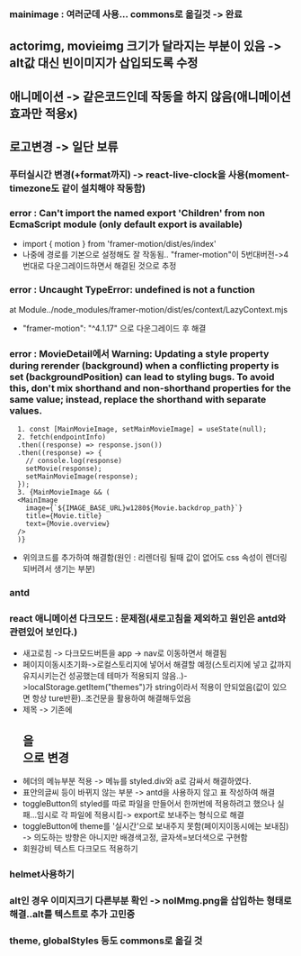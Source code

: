 ### mainimage : 여러군데 사용... commons로 옮길것 -> 완료

## actorimg, movieimg 크기가 달라지는 부분이 있음 -> alt값 대신 빈이미지가 삽입되도록 수정

## 애니메이션 -> 같은코드인데 작동을 하지 않음(애니메이션 효과만 적용x)

## 로고변경 -> 일단 보류

### 푸터실시간 변경(+format까지) -> react-live-clock을 사용(moment-timezone도 같이 설치해야 작동함)

### error : Can't import the named export 'Children' from non EcmaScript module (only default export is available)

- import { motion } from 'framer-motion/dist/es/index'
- 나중에 경로를 기본으로 설정해도 잘 작동됨.. "framer-motion"이 5번대버전->4번대로 다운그레이드하면서 해결된 것으로 추정

### error : Uncaught TypeError: undefined is not a function

at Module../node_modules/framer-motion/dist/es/context/LazyContext.mjs

- "framer-motion": "^4.1.17" 으로 다운그레이드 후 해결

### error : MovieDetail에서 Warning: Updating a style property during rerender (background) when a conflicting property is set (backgroundPosition) can lead to styling bugs. To avoid this, don't mix shorthand and non-shorthand properties for the same value; instead, replace the shorthand with separate values.

```script
  1. const [MainMovieImage, setMainMovieImage] = useState(null);
  2. fetch(endpointInfo)
  .then((response) => response.json())
  .then((response) => {
    // console.log(response)
    setMovie(response);
    setMainMovieImage(response);
  });
  3. {MainMovieImage && (
  <MainImage
    image={`${IMAGE_BASE_URL}w1280${Movie.backdrop_path}`}
    title={Movie.title}
    text={Movie.overview}
  />
  )}
```

- 위의코드를 추가하여 해결함(원인 : 리렌더링 될때 값이 없어도 css 속성이 렌더링 되버려서 생기는 부분)

### antd

### react 애니메이션 다크모드 : 문제점(새로고침을 제외하고 원인은 antd와 관련있어 보인다.)

- 새고로침 -> 다크모드버튼을 app -> nav로 이동하면서 해결됨
- 페이지이동시초기화->로컬스토리지에 넣어서 해결할 예정(스토리지에 넣고 값까지 유지시키는건 성공했는데 테마가 적용되지 않음..)->localStorage.getItem("themes")가 string이라서 적용이 안되었음(값이 있으면 항상 ture반환)..조건문을 활용하여 해결해두었음
- 제목 -> 기존에 <h2>을 <div style={{}}> 으로 변경
- 헤더의 메뉴부분 적용 -> 메뉴를 styled.div와 a로 감싸서 해결하였다.
- 표안의글씨 등이 바뀌지 않는 부분 -> antd을 사용하지 않고 표 작성하여 해결
- toggleButton의 styled를 따로 파일을 만들어서 한꺼번에 적용하려고 했으나 실패...임시로 각 파일에 적용시킴-> export로 보내주는 형식으로 해결
- toggleButton에 theme를 '실시간'으로 보내주지 못함(페이지이동시에는 보내짐) -> 의도하는 방향은 아니지만 배경색고정, 글자색=보더색으로 구현함
- 회원강비 텍스트 다크모드 적용하기

### helmet사용하기

### alt인 경우 이미지크기 다른부분 확인 -> noIMmg.png을 삽입하는 형태로 해결..alt를 텍스트로 추가 고민중

### theme, globalStyles 등도 commons로 옮길 것
